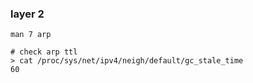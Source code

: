 ### layer 2
```shell
man 7 arp

# check arp ttl
> cat /proc/sys/net/ipv4/neigh/default/gc_stale_time
60
```
